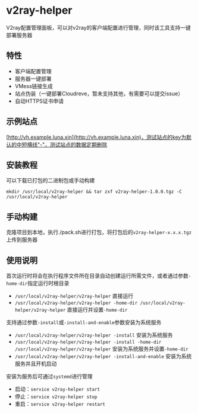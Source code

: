 # v2ray-helper

V2ray配置管理面板，可以对v2ray的客户端配置进行管理，同时该工具支持一键部署服务器

## 特性

- 客户端配置管理
- 服务器一键部署
- VMess链接生成
- 站点伪装（一键部署Cloudreve，暂未支持其他，有需要可以提交issue）
- 自动HTTPS证书申请

## 示例站点

[http://vh.example.luna.xin](http://vh.example.luna.xin)，测试站点的key为默认的中短横线"-"，测试站点的数据定期删除

## 安装教程

可以下载已打包的二进制包或手动构建

`mkdir /usr/local/v2ray-helper && tar zxf v2ray-helper-1.0.0.tgz -C /usr/local/v2ray-helper`

## 手动构建

克隆项目到本地，执行./pack.sh进行打包，将打包后的`v2ray-helper-x.x.x.tgz`上传到服务器

## 使用说明

首次运行时将会在执行程序文件所在目录自动创建运行所需文件，或者通过参数`-home-dir`指定运行时根目录

- `/usr/local/v2ray-helper/v2ray-helper` 直接运行
- `/usr/local/v2ray-helper/v2ray-helper -home-dir /usr/local/v2ray-helper/v2ray-helper` 直接运行并设置`-home-dir`

支持通过参数`-install`或`-install-and-enable`参数安装为系统服务

- `/usr/local/v2ray-helper/v2ray-helper -install` 安装为系统服务
- `/usr/local/v2ray-helper/v2ray-helper -install -home-dir /usr/local/v2ray-helper/v2ray-helper` 安装为系统服务并设置`-home-dir`
- `/usr/local/v2ray-helper/v2ray-helper -install-and-enable` 安装为系统服务并且开机启动

安装为服务后可通过`systemd`进行管理

- 启动：`service v2ray-helper start`
- 停止：`service v2ray-helper stop`
- 重启：`service v2ray-helper restart`
